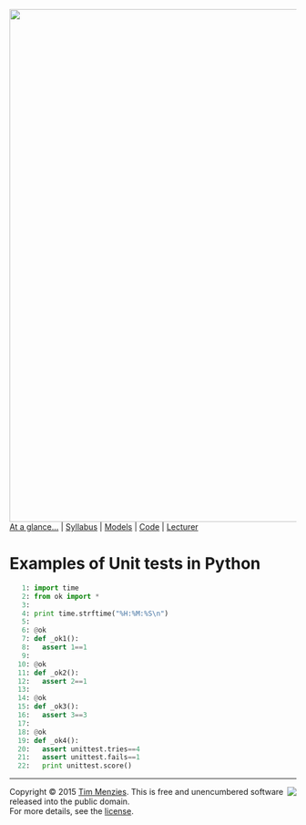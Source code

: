 [<img width=900 src="https://raw.githubusercontent.com/txt/mase/master/img/banner1.png">](https://github.com/txt/mase/blob/master/README.md)   
[At a glance...](https://github.com/txt/mase/blob/master/OVERVIEW.md) |
[Syllabus](https://github.com/txt/mase/blob/master/SYLLABUS.md) |
[Models](https://github.com/txt/mase/blob/master/MODELS.md) |
[Code](https://github.com/txt/mase/tree/master/src) |
[Lecturer](http://menzies.us) 



# Examples of Unit tests  in Python

````python
   1: import time
   2: from ok import *
   3: 
   4: print time.strftime("%H:%M:%S\n")
   5: 
   6: @ok
   7: def _ok1():
   8:   assert 1==1
   9: 
  10: @ok
  11: def _ok2():
  12:   assert 2==1
  13: 
  14: @ok
  15: def _ok3():
  16:   assert 3==3 
  17: 
  18: @ok
  19: def _ok4():
  20:   assert unittest.tries==4
  21:   assert unittest.fails==1
  22:   print unittest.score() 
````


_________

<img align=right src="https://raw.githubusercontent.com/txt/mase/master/img/pd-icon.png">Copyright © 2015 [Tim Menzies](http://menzies.us).
This is free and unencumbered software released into the public domain.   
For more details, see the [license](https://github.com/txt/mase/blob/master/LICENSE.md).

